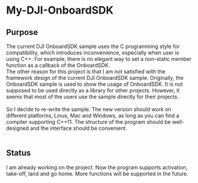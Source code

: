 # My-DJI-OnboardSDK
## Purpose
The current DJI OnboardSDK sample uses the C programming style for compatibility, which introduces inconvenience, especially when user is using C++. For example, there is no elegant way to set a non-static member function as a callback of the OnboardSDK. <br>
The other reason for this project is that I am not satisfied with the framework design of the current DJI OnboardSDK sample. Originally, the OnboardSDK sample is used to show the usage of OnboardSDK. It is not supposed to be used directly as a library for other projects. However, it seems that most of the users use the sample directly for their projects. <br><br>
So I decide to re-write the sample. The new version should work on different platforms, Linux, Mac and Windows, as long as you can find a compiler supporting C++11. The structure of the program should be well-designed and the interface should be convenient. <br><br>
## Status
I am already working on the project. Now the program supports activation, take-off, land and go home. More functions will be supported in the future. 
